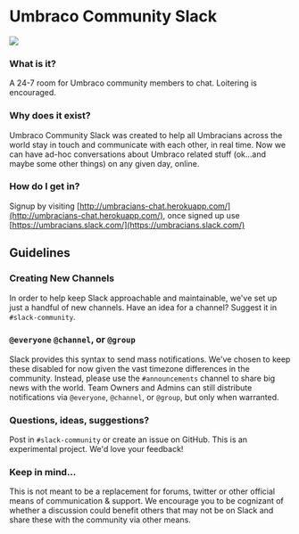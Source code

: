 # Umbraco Community Slack #

![](http://umbracians-chat.herokuapp.com/badge.svg)

### What is it? ###
A 24-7 room for Umbraco community members to chat. Loitering is encouraged. 

### Why does it exist? ###
Umbraco Community Slack was created to help all Umbracians across the world stay in touch and communicate with each other, in real time. Now we can have ad-hoc conversations about Umbraco related stuff (ok...and maybe some other things) on any given day, online. 

### How do I get in? ###
Signup by visiting [http://umbracians-chat.herokuapp.com/](http://umbracians-chat.herokuapp.com/), once signed up use [https://umbracians.slack.com/](https://umbracians.slack.com/)

## Guidelines

### Creating New Channels ###
In order to help keep Slack approachable and maintainable, we've set up just a handful of new channels.  Have an idea for a channel?  Suggest it in `#slack-community`.

### `@everyone` `@channel`, or `@group` ###
Slack provides this syntax to send mass notifications.  We've chosen to keep these disabled for now given the vast timezone differences in the community.  Instead, please use the `#announcements` channel to share big news with the world.  Team Owners and Admins can still distribute notifications via `@everyone`, `@channel`, or `@group`, but only when warranted.

### Questions, ideas, suggestions? ###
Post in `#slack-community` or create an issue on GitHub.  This is an experimental project.  We'd love your feedback! 

### Keep in mind... ###
This is not meant to be a replacement for forums, twitter or other official means of communication & support.  We encourage you to be cognizant of whether a discussion could benefit others that may not be on Slack and share these with the community via other means.  
